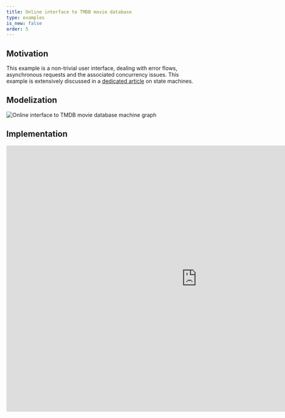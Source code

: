 ```yaml
---
title: Online interface to TMDB movie database
type: examples
is_new: false
order: 5
---
```


## Motivation
This example is a non-trivial user interface, dealing with error flows, asynchronous requests and the associated concurrency issues. This example is extensively discussed in a [dedicated article](https://www.infoq.com/articles/robust-user-interfaces-with-state-machines/) on state machines.

## Modelization
![Online interface to TMDB movie database machine graph](https://res.infoq.com/articles/robust-user-interfaces-with-state-machines/en/resources/18-movie-search-good-fsm-corrected-flowchart%20no%20emphasis%20switchMap-1555879148127.jpg)

## Implementation
<iframe src="https://codesandbox.io/s/p7xv6r1moq?fontsize=12&hidenavigation=1" title="Counter app" style="width:1000px; height:700px; border:0; border-radius: 4px; overflow:hidden;" sandbox="allow-modals allow-forms allow-popups allow-scripts allow-same-origin"></iframe>
